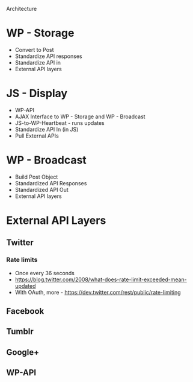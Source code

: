 Architecture

# WP - Storage
 - Convert to Post
 - Standardize API responses 
 - Standardize API in
 - External API layers

# JS - Display 
 - WP-API
 - AJAX Interface to WP - Storage and WP - Broadcast
 - JS-to-WP-Heartbeat - runs updates 
 - Standardize API In (in JS) 
 - Pull External APIs

# WP - Broadcast
 - Build Post Object
 - Standardized API Responses
 - Standardized API Out
 - External API layers

# External API Layers

## Twitter

### Rate limits
 - Once every 36 seconds 
  - https://blog.twitter.com/2008/what-does-rate-limit-exceeded-mean-updated 
 - With OAuth, more - https://dev.twitter.com/rest/public/rate-limiting 

## Facebook

## Tumblr

## Google+

## WP-API
